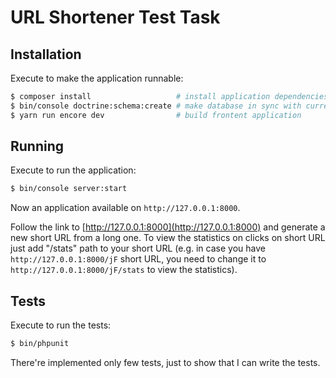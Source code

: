 # URL Shortener Test Task

## Installation

Execute to make the application runnable:
```sh
$ composer install                   # install application dependencies
$ bin/console doctrine:schema:create # make database in sync with current entity metadata (migrations not implemented)
$ yarn run encore dev                # build frontent application
``` 

## Running

Execute to run the application:
```sh
$ bin/console server:start
```
Now an application available on `http://127.0.0.1:8000`. 

Follow the link to [http://127.0.0.1:8000](http://127.0.0.1:8000) and generate a new short URL from a long one. 
To view the statistics on clicks on short URL just add "/stats" path to your short URL (e.g. in case you have 
`http://127.0.0.1:8000/jF` short URL, you need to change it to `http://127.0.0.1:8000/jF/stats` to view the 
statistics).

## Tests

Execute to run the tests:
```sh
$ bin/phpunit
```
There're implemented only few tests, just to show that I can write the tests.